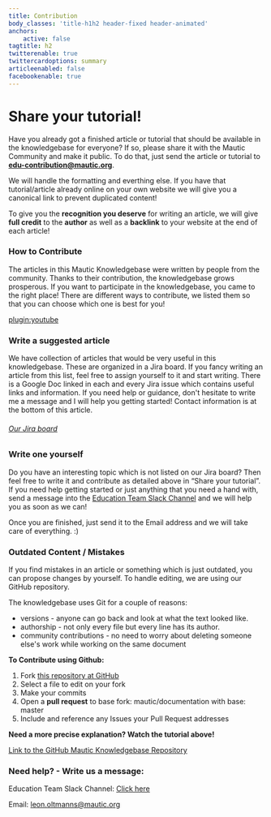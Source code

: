 ```yaml
---
title: Contribution
body_classes: 'title-h1h2 header-fixed header-animated'
anchors:
    active: false
tagtitle: h2
twitterenable: true
twittercardoptions: summary
articleenabled: false
facebookenable: true
---
```


# Share your tutorial!
Have you already got a finished article or tutorial that should be available in the knowledgebase for everyone? If so, please share it with the Mautic Community and make it public. To do that, just send the article or tutorial to **[edu-contribution@mautic.org](mailto:edu-contribution@mautic.org)**. 

We will handle the formatting and everthing else. If you have that tutorial/article already online on your own website we will give you a canonical link to prevent duplicated content!

To give you the **recognition you deserve** for writing an article, we will give **full credit** to the **author** as well as a **backlink** to your website at the end of each article!

### How to Contribute
The articles in this Mautic Knowledgebase were written by people from the community. Thanks to their contribution, the knowledgebase grows prosperous. If you want to participate in the knowledgebase, you came to the right place! There are different ways to contribute, we listed them so that you can choose which one is best for you!

[plugin:youtube](https://www.youtube.com/watch?v=R5jmxZBzsjs)

### Write a suggested article

We have collection of articles that would be very useful in this knowledgebase. These are organized in a Jira board. If you fancy writing an article from this list, feel free to assign yourself to it and start writing. There is a Google Doc linked in each and every Jira issue which contains useful links and information. If you need help or guidance, don't hesitate to write me a message and I will help you getting started! Contact information is at the bottom of this article.

###### [Our Jira board](https://mautic.atlassian.net/jira/software/c/projects/TEDU/issues/?filter=allissues)

### Write one yourself

Do you have an interesting topic which is not listed on our Jira board? Then feel free to write it and contribute as detailed above in “Share your tutorial”. If you need help getting started or just anything that you need a hand with, send a message into the [Education Team Slack Channel](https://mautic.slack.com/archives/CQGQ0D4KU) and we will help you as soon as we can!

Once you are finished, just send it to the Email address and we will take care of everything. :) 

### Outdated Content / Mistakes

If you find mistakes in an article or something which is just outdated, you can propose changes by yourself. To handle editing, we are using our GitHub repository. 

The knowledgebase uses Git for a couple of reasons: 
* versions - anyone can go back and look at what the text looked like.
* authorship - not only every file but every line has its author.
* community contributions - no need to worry about deleting someone else's work while working on the same document

**To Contribute using Github:**
1. Fork [this repository at GitHub ](https://github.com/mautic/mautic-community-knowledgebase) 
2. Select a file to edit on your fork
3. Make your commits
4. Open a **pull request** to base fork: mautic/documentation with base: master
5. Include and reference any Issues your Pull Request addresses

**Need a more precise explanation? Watch the tutorial above!**

[Link to the GitHub Mautic Knowledgebase Repository](https://github.com/mautic/mautic-community-knowledgebase)

### Need help? - Write us a message:

Education Team Slack Channel: [Click here](https://mautic.slack.com/archives/CQGQ0D4KU)

Email: [leon.oltmanns@mautic.org](mailto:leon.oltmanns@mautic.org)

